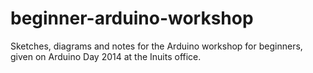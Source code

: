 beginner-arduino-workshop
=========================

Sketches, diagrams and notes for the Arduino workshop for beginners, given on Arduino Day 2014 at the Inuits office.
